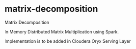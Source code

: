 # matrix-decomposition
Matrix Decomposition

In Memory Distributed Matrix Multiplication using Spark.

Implementation is to be added in Cloudera Oryx Serving Layer
